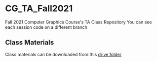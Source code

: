 # CG_TA_Fall2021
Fall 2021 Computer Graphics Course's TA Class Repository
You can see each session code on a different branch

## Class Materials
Class materials can be downloaded from this [drive folder](https://drive.google.com/drive/folders/1LYsW4NQupBoM71TRpGWzNjEVlCCu3GuF?usp=sharing)
